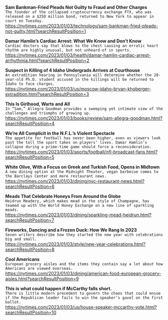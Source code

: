 **Sam Bankman-Fried Pleads Not Guilty to Fraud and Other Charges**\
`The founder of the collapsed cryptocurrency exchange FTX, who was released on a $250 million bond, returned to New York to appear in court on Tuesday.`\
https://nytimes.com/2023/01/03/technology/sam-bankman-fried-pleads-not-guilty.html?searchResultPosition=1

**Damar Hamlin’s Cardiac Arrest: What We Know and Don’t Know**\
`Cardiac doctors say that blows to the chest causing an erratic heart rhythm are highly unusual, but not unheard-of in sports.`\
https://nytimes.com/2023/01/03/health/damar-hamlin-cardiac-arrest-arrhythmia.html?searchResultPosition=2

**Suspect in Killing of 4 Idaho Undergrads Arrives at Courthouse**\
`An extradition hearing in Pennsylvania will determine whether the 28-year-old Ph.D. student accused in the killings will be returned to Idaho to face charges.`\
https://nytimes.com/2023/01/03/us/moscow-idaho-bryan-khoberger-extradition.html?searchResultPosition=3

**This Is Girlhood, Warts and All**\
`In “Sam,” Allegra Goodman provides a sweeping yet intimate view of the challenges and triumphs of growing up.`\
https://nytimes.com/2023/01/03/books/review/sam-allegra-goodman.html?searchResultPosition=4

**We’re All Complicit in the N.F.L.’s Violent Spectacle**\
`The appetite for football has never been higher, even as viewers look past the toll the sport takes on players’ lives. Damar Hamlin’s collapse during a prime-time game should force a reconsideration.`\
https://nytimes.com/2023/01/03/sports/football/nfl-broadcast-fans.html?searchResultPosition=5

**White Olive, With a Focus on Greek and Turkish Food, Opens in Midtown**\
`A new dining option at the Midnight Theater, vegan barbecue comes to the Barclays Center and more restaurant news.`\
https://nytimes.com/2023/01/03/dining/nyc-restaurant-news.html?searchResultPosition=6

**Meads That Celebrate Honeys From Around the Globe**\
`Heidrun Meadery, which makes mead in the style of Champagne, has teamed up with the World Honey Exchange on a new line of sparkling meads.`\
https://nytimes.com/2023/01/03/dining/sparkling-mead-heidrun.html?searchResultPosition=7

**Fireworks, Dancing and a Frozen Duck: How We Rang In 2023**\
`Seven writers describe how they started the new year with celebrations big and small.`\
https://nytimes.com/2023/01/03/style/new-year-celebrations.html?searchResultPosition=8

**Cool Americans**\
`European grocery aisles and the items they contain say a lot about how Americans are viewed overseas.`\
https://nytimes.com/2023/01/03/dining/american-food-european-grocery-aisles.html?searchResultPosition=9

**This is what could happen if McCarthy falls short.**\
`There is little modern precedent to govern the chaos that could ensue if the Republican leader fails to win the speaker’s gavel on the first ballot.`\
https://nytimes.com/2023/01/03/us/house-speaker-mccarthy-vote.html?searchResultPosition=10


